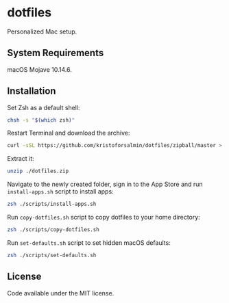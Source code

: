 # dotfiles

Personalized Mac setup.

## System Requirements

macOS Mojave 10.14.6.

## Installation

Set Zsh as a default shell:

```sh
chsh -s "$(which zsh)"
```

Restart Terminal and download the archive:

```sh
curl -sSL https://github.com/kristoforsalmin/dotfiles/zipball/master > ./dotfiles.zip
```

Extract it:

```sh
unzip ./dotfiles.zip
```

Navigate to the newly created folder, sign in to the App Store and run `install-apps.sh` script to install apps:

```sh
zsh ./scripts/install-apps.sh
```

Run `copy-dotfiles.sh` script to copy dotfiles to your home directory:

```sh
zsh ./scripts/copy-dotfiles.sh
```

Run `set-defaults.sh` script to set hidden macOS defaults:

```sh
zsh ./scripts/set-defaults.sh
```

## License

Code available under the MIT license.
